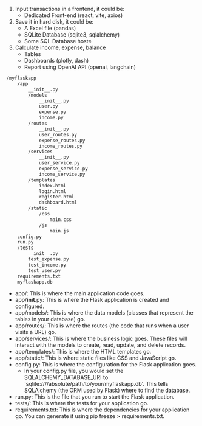 1. Input transactions in a frontend, it could be:
    - Dedicated Front-end (react, vite, axios)
2. Save it in hard disk, it could be:
    - A Excel file (pandas)
    - SQLite Database (sqlite3, sqlalchemy)
    - Some SQL Database hoste
3. Calculate income, expense, balance
    - Tables
    - Dashboards (plotly, dash)
    - Report using OpenAI API (openai, langchain)

```zsh
/myflaskapp
    /app
        __init__.py
        /models
            __init__.py
            user.py
            expense.py
            income.py
        /routes
            __init__.py
            user_routes.py
            expense_routes.py
            income_routes.py
        /services
            __init__.py
            user_service.py
            expense_service.py
            income_service.py
        /templates
            index.html
            login.html
            register.html
            dashboard.html
        /static
            /css
                main.css
            /js
                main.js
    config.py
    run.py
    /tests
        __init__.py
        test_expense.py
        test_income.py
        test_user.py
    requirements.txt
    myflaskapp.db
```

- app/: This is where the main application code goes.
- app/__init__.py: This is where the Flask application is created and configured.
- app/models/: This is where the data models (classes that represent the tables in your database) go.
- app/routes/: This is where the routes (the code that runs when a user visits a URL) go.
- app/services/: This is where the business logic goes. These files will interact with the models to create, read, update, and delete records.
- app/templates/: This is where the HTML templates go.
- app/static/: This is where static files like CSS and JavaScript go.
- config.py: This is where the configuration for the Flask application goes.
    - In your config.py file, you would set the SQLALCHEMY_DATABASE_URI to 'sqlite:////absolute/path/to/your/myflaskapp.db'. This tells SQLAlchemy (the ORM used by Flask) where to find the database.
- run.py: This is the file that you run to start the Flask application.
- tests/: This is where the tests for your application go.
- requirements.txt: This is where the dependencies for your application go. You can generate it using pip freeze > requirements.txt.